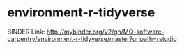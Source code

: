 # environment-r-tidyverse

BINDER Link: http://mybinder.org/v2/gh/MQ-software-carpentry/environment-r-tidyverse/master?urlpath=rstudio
